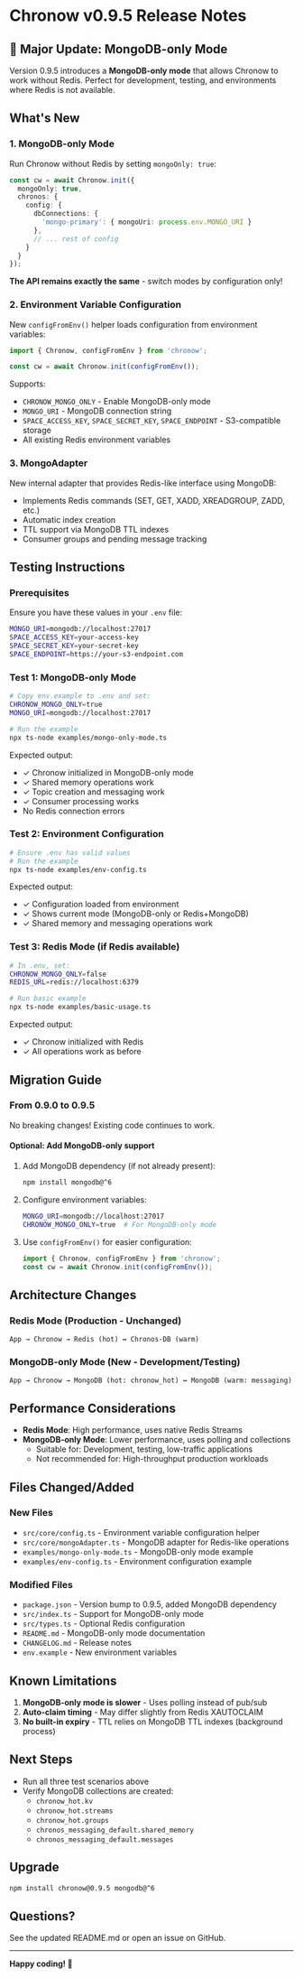 # Chronow v0.9.5 Release Notes

## 🎉 Major Update: MongoDB-only Mode

Version 0.9.5 introduces a **MongoDB-only mode** that allows Chronow to work without Redis. Perfect for development, testing, and environments where Redis is not available.

## What's New

### 1. MongoDB-only Mode

Run Chronow without Redis by setting `mongoOnly: true`:

```typescript
const cw = await Chronow.init({
  mongoOnly: true,
  chronos: {
    config: {
      dbConnections: {
        'mongo-primary': { mongoUri: process.env.MONGO_URI }
      },
      // ... rest of config
    }
  }
});
```

**The API remains exactly the same** - switch modes by configuration only!

### 2. Environment Variable Configuration

New `configFromEnv()` helper loads configuration from environment variables:

```typescript
import { Chronow, configFromEnv } from 'chronow';

const cw = await Chronow.init(configFromEnv());
```

Supports:
- `CHRONOW_MONGO_ONLY` - Enable MongoDB-only mode
- `MONGO_URI` - MongoDB connection string
- `SPACE_ACCESS_KEY`, `SPACE_SECRET_KEY`, `SPACE_ENDPOINT` - S3-compatible storage
- All existing Redis environment variables

### 3. MongoAdapter

New internal adapter that provides Redis-like interface using MongoDB:
- Implements Redis commands (SET, GET, XADD, XREADGROUP, ZADD, etc.)
- Automatic index creation
- TTL support via MongoDB TTL indexes
- Consumer groups and pending message tracking

## Testing Instructions

### Prerequisites

Ensure you have these values in your `.env` file:

```bash
MONGO_URI=mongodb://localhost:27017
SPACE_ACCESS_KEY=your-access-key
SPACE_SECRET_KEY=your-secret-key
SPACE_ENDPOINT=https://your-s3-endpoint.com
```

### Test 1: MongoDB-only Mode

```bash
# Copy env.example to .env and set:
CHRONOW_MONGO_ONLY=true
MONGO_URI=mongodb://localhost:27017

# Run the example
npx ts-node examples/mongo-only-mode.ts
```

Expected output:
- ✓ Chronow initialized in MongoDB-only mode
- ✓ Shared memory operations work
- ✓ Topic creation and messaging work
- ✓ Consumer processing works
- No Redis connection errors

### Test 2: Environment Configuration

```bash
# Ensure .env has valid values
# Run the example
npx ts-node examples/env-config.ts
```

Expected output:
- ✓ Configuration loaded from environment
- ✓ Shows current mode (MongoDB-only or Redis+MongoDB)
- ✓ Shared memory and messaging operations work

### Test 3: Redis Mode (if Redis available)

```bash
# In .env, set:
CHRONOW_MONGO_ONLY=false
REDIS_URL=redis://localhost:6379

# Run basic example
npx ts-node examples/basic-usage.ts
```

Expected output:
- ✓ Chronow initialized with Redis
- ✓ All operations work as before

## Migration Guide

### From 0.9.0 to 0.9.5

No breaking changes! Existing code continues to work. 

#### Optional: Add MongoDB-only support

1. Add MongoDB dependency (if not already present):
   ```bash
   npm install mongodb@^6
   ```

2. Configure environment variables:
   ```bash
   MONGO_URI=mongodb://localhost:27017
   CHRONOW_MONGO_ONLY=true  # For MongoDB-only mode
   ```

3. Use `configFromEnv()` for easier configuration:
   ```typescript
   import { Chronow, configFromEnv } from 'chronow';
   const cw = await Chronow.init(configFromEnv());
   ```

## Architecture Changes

### Redis Mode (Production - Unchanged)
```
App → Chronow → Redis (hot) ↔ Chronos-DB (warm)
```

### MongoDB-only Mode (New - Development/Testing)
```
App → Chronow → MongoDB (hot: chronow_hot) ↔ MongoDB (warm: messaging)
```

## Performance Considerations

- **Redis Mode**: High performance, uses native Redis Streams
- **MongoDB-only Mode**: Lower performance, uses polling and collections
  - Suitable for: Development, testing, low-traffic applications
  - Not recommended for: High-throughput production workloads

## Files Changed/Added

### New Files
- `src/core/config.ts` - Environment variable configuration helper
- `src/core/mongoAdapter.ts` - MongoDB adapter for Redis-like operations
- `examples/mongo-only-mode.ts` - MongoDB-only mode example
- `examples/env-config.ts` - Environment configuration example

### Modified Files
- `package.json` - Version bump to 0.9.5, added MongoDB dependency
- `src/index.ts` - Support for MongoDB-only mode
- `src/types.ts` - Optional Redis configuration
- `README.md` - MongoDB-only mode documentation
- `CHANGELOG.md` - Release notes
- `env.example` - New environment variables

## Known Limitations

1. **MongoDB-only mode is slower** - Uses polling instead of pub/sub
2. **Auto-claim timing** - May differ slightly from Redis XAUTOCLAIM
3. **No built-in expiry** - TTL relies on MongoDB TTL indexes (background process)

## Next Steps

- Run all three test scenarios above
- Verify MongoDB collections are created:
  - `chronow_hot.kv`
  - `chronow_hot.streams`
  - `chronow_hot.groups`
  - `chronos_messaging_default.shared_memory`
  - `chronos_messaging_default.messages`

## Upgrade

```bash
npm install chronow@0.9.5 mongodb@^6
```

## Questions?

See the updated README.md or open an issue on GitHub.

---

**Happy coding! 🚀**


